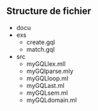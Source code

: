 ## Structure de fichier

- docu
- exs
    - create.gql
    - match.gql
- src 
    - myGQLlex.mll
    - myGQlparse.mly
    - myGQLloop.ml
    - myGQLast.ml
    - myGQLsem.ml
    - myGQLdomain.ml
